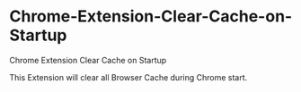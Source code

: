 # Chrome-Extension-Clear-Cache-on-Startup
Chrome Extension Clear Cache on Startup

This Extension will clear all Browser Cache during Chrome start.
